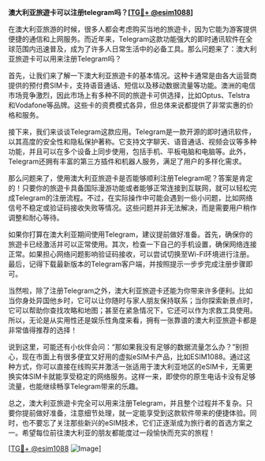 **澳大利亚旅遊卡可以注册telegram吗？[[TG💪+ @esim1088](https://t.me/s/esim1088)]**

在澳大利亚旅游的时候，很多人都会考虑购买当地的旅遊卡，因为它能为游客提供便捷的通信和上网服务。而近年来，Telegram这款功能强大的即时通讯软件在全球范围内迅速普及，成为了许多人日常生活中的必备工具。那么问题来了：澳大利亚旅遊卡可以用来注册Telegram吗？

首先，让我们来了解一下澳大利亚旅遊卡的基本情况。这种卡通常是由各大运营商提供的预付费SIM卡，支持语音通话、短信以及移动数据流量等功能。澳洲的电信市场竞争激烈，因此市场上有多种不同的旅遊卡可供选择，比如Optus、Telstra和Vodafone等品牌。这些卡的资费模式各异，但总体来说都提供了非常实惠的价格和服务。

接下来，我们来谈谈Telegram这款应用。Telegram是一款开源的即时通讯软件，以其高度的安全性和隐私保护著称。它支持文字聊天、语音通话、视频会议等多种功能，并且可以在多个设备上同步使用，包括手机、平板电脑和电脑等。此外，Telegram还拥有丰富的第三方插件和机器人服务，满足了用户的多样化需求。

那么问题来了，使用澳大利亚旅遊卡是否能够顺利注册Telegram呢？答案是肯定的！只要你的旅遊卡具备国际漫游功能或者能够正常连接到互联网，就可以轻松完成Telegram的注册流程。不过，在实际操作中可能会遇到一些小问题，比如网络信号不稳定或验证码接收失败等情况。这些问题并非无法解决，而是需要用户稍作调整和耐心等待。

如果你打算在澳大利亚期间使用Telegram，建议提前做好准备。首先，确保你的旅遊卡已经激活并可以正常使用。其次，检查一下自己的手机设置，确保网络连接正常。如果担心网络问题影响验证码接收，可以尝试切换至Wi-Fi环境进行注册。最后，记得下载最新版本的Telegram客户端，并按照提示一步步完成注册步骤即可。

当然啦，除了注册Telegram之外，澳大利亚旅遊卡还能为你带来许多便利。比如当你身处异国他乡时，它可以让你随时与家人朋友保持联系；当你探索新景点时，它可以帮助你查找攻略和地图；甚至在紧急情况下，它还可以作为求救工具使用。所以，无论是从实用性还是娱乐性角度来看，拥有一张靠谱的澳大利亚旅遊卡都是非常值得推荐的选择！

说到这里，可能还有小伙伴会问：“那如果我没有足够的数据流量怎么办？”别担心，现在市面上有很多便宜又好用的虚拟eSIM卡产品，比如ESIM1088。通过这种方式，你可以直接在线购买并激活一张适用于澳大利亚地区的eSIM卡，无需更换实体SIM卡就能享受稳定的网络服务。这样一来，即使你的原生电话卡没有足够流量，也能继续畅享Telegram带来的乐趣。

总之，澳大利亚旅遊卡完全可以用来注册Telegram，并且整个过程并不复杂。只要你提前做好准备，注意细节处理，就一定能享受到这款软件带来的便捷体验。同时，也不要忘了关注那些新兴的eSIM技术，它们正逐渐成为旅行者的首选方案之一。希望每位前往澳大利亚的朋友都能度过一段愉快而充实的旅程！

[[TG💪+ @esim1088](https://t.me/s/esim1088) ![Image](https://i.postimg.cc/4NQfJmqS/Snipaste-2025-05-13-00-14-12.png)]